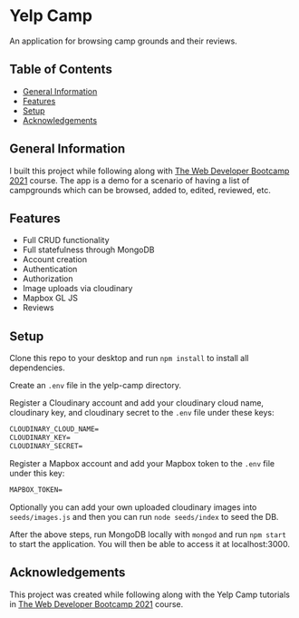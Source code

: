 # Yelp Camp <!-- omit in toc -->

An application for browsing camp grounds and their reviews.

## Table of Contents <!-- omit in toc -->

- [General Information](#general-information)
- [Features](#features)
- [Setup](#setup)
- [Acknowledgements](#acknowledgements)

## General Information

I built this project while following along with [The Web Developer Bootcamp 2021](https://www.udemy.com/course/the-web-developer-bootcamp) course. The app is a demo for a scenario of having a list of campgrounds which can be browsed, added to, edited, reviewed, etc.

## Features

- Full CRUD functionality
- Full statefulness through MongoDB
- Account creation
- Authentication
- Authorization
- Image uploads via cloudinary
- Mapbox GL JS
- Reviews

## Setup

Clone this repo to your desktop and run `npm install` to install all dependencies.

Create an `.env` file in the yelp-camp directory.

Register a Cloudinary account and add your cloudinary cloud name, cloudinary key, and cloudinary secret to the `.env` file under these keys:

```txt
CLOUDINARY_CLOUD_NAME=
CLOUDINARY_KEY=
CLOUDINARY_SECRET=
```

Register a Mapbox account and add your Mapbox token to the `.env` file under this key:

```txt
MAPBOX_TOKEN=
```

Optionally you can add your own uploaded cloudinary images into `seeds/images.js` and then you can run `node seeds/index` to seed the DB.

After the above steps, run MongoDB locally with `mongod` and run `npm start` to start the application. You will then be able to access it at localhost:3000.

## Acknowledgements

This project was created while following along with the Yelp Camp tutorials in [The Web Developer Bootcamp 2021](https://www.udemy.com/course/the-web-developer-bootcamp) course.
